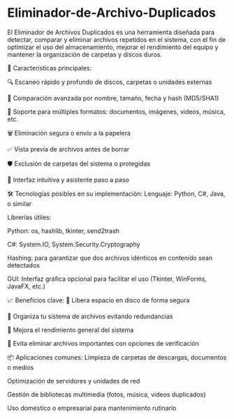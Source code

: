 # Eliminador-de-Archivo-Duplicados
El Eliminador de Archivos Duplicados es una herramienta diseñada para detectar, comparar y eliminar archivos repetidos en el sistema, con el fin de optimizar el uso del almacenamiento, mejorar el rendimiento del equipo y mantener la organización de carpetas y discos duros.

🧩 Características principales:

🔍 Escaneo rápido y profundo de discos, carpetas o unidades externas

🧠 Comparación avanzada por nombre, tamaño, fecha y hash (MD5/SHA1)

📂 Soporte para múltiples formatos: documentos, imágenes, videos, música, etc.

🗑️ Eliminación segura o envío a la papelera

✅ Vista previa de archivos antes de borrar

🛡️ Exclusión de carpetas del sistema o protegidas

🧭 Interfaz intuitiva y asistente paso a paso

🛠️ Tecnologías posibles en su implementación:
Lenguaje: Python, C#, Java, o similar

Librerías útiles:

Python: os, hashlib, tkinter, send2trash

C#: System.IO, System.Security.Cryptography

Hashing: para garantizar que dos archivos idénticos en contenido sean detectados

GUI: Interfaz gráfica opcional para facilitar el uso (Tkinter, WinForms, JavaFX, etc.)

📈 Beneficios clave:
🧽 Libera espacio en disco de forma segura

📁 Organiza tu sistema de archivos evitando redundancias

🚀 Mejora el rendimiento general del sistema

🔐 Evita eliminar archivos importantes con opciones de verificación

📦 Aplicaciones comunes:
Limpieza de carpetas de descargas, documentos o medios

Optimización de servidores y unidades de red

Gestión de bibliotecas multimedia (fotos, música, videos duplicados)

Uso doméstico o empresarial para mantenimiento rutinario


